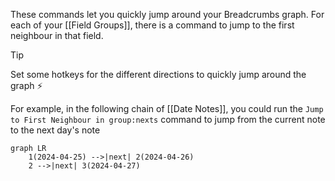 These commands let you quickly jump around your Breadcrumbs graph. For each of your [[Field Groups]], there is a command to jump to the first neighbour in that field.

> [!TIP]
> Set some hotkeys for the different directions to quickly jump around the graph ⚡️

For example, in the following chain of [[Date Notes]], you could run the `Jump to First Neighbour in group:nexts` command to jump from the current note to the next day's note

```mermaid
graph LR
	1(2024-04-25) -->|next| 2(2024-04-26) 
	2 -->|next| 3(2024-04-27)
```
